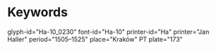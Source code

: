 # Keywords
glyph-id="Ha-10_0230"
font-id="Ha-10"
printer-id="Ha"
printer="Jan Haller"
period="1505–1525"
place="Kraków"
PT plate="173"
